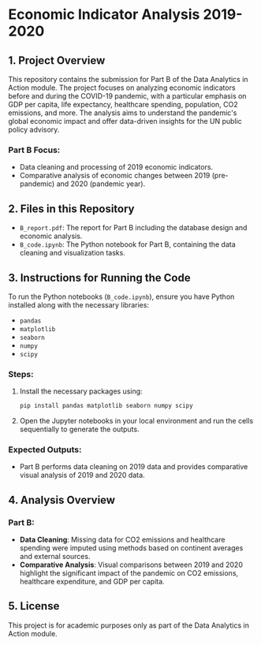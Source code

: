 # Economic Indicator Analysis 2019-2020

## 1. Project Overview

This repository contains the submission for Part B of the Data Analytics in Action module. The project focuses on analyzing economic indicators before and during the COVID-19 pandemic, with a particular emphasis on GDP per capita, life expectancy, healthcare spending, population, CO2 emissions, and more. The analysis aims to understand the pandemic's global economic impact and offer data-driven insights for the UN public policy advisory.

### Part B Focus:
- Data cleaning and processing of 2019 economic indicators.
- Comparative analysis of economic changes between 2019 (pre-pandemic) and 2020 (pandemic year).

## 2. Files in this Repository

- `B_report.pdf`: The report for Part B including the database design and economic analysis.
- `B_code.ipynb`: The Python notebook for Part B, containing the data cleaning and visualization tasks.

## 3. Instructions for Running the Code

To run the Python notebooks (`B_code.ipynb`), ensure you have Python installed along with the necessary libraries:
- `pandas`
- `matplotlib`
- `seaborn`
- `numpy`
- `scipy`

### Steps:
1. Install the necessary packages using:
   ```bash
   pip install pandas matplotlib seaborn numpy scipy
   ```
2. Open the Jupyter notebooks in your local environment and run the cells sequentially to generate the outputs.

### Expected Outputs:
- Part B performs data cleaning on 2019 data and provides comparative visual analysis of 2019 and 2020 data.

## 4. Analysis Overview

### Part B:
- **Data Cleaning**: Missing data for CO2 emissions and healthcare spending were imputed using methods based on continent averages and external sources.
- **Comparative Analysis**: Visual comparisons between 2019 and 2020 highlight the significant impact of the pandemic on CO2 emissions, healthcare expenditure, and GDP per capita.

## 5. License

This project is for academic purposes only as part of the Data Analytics in Action module.
